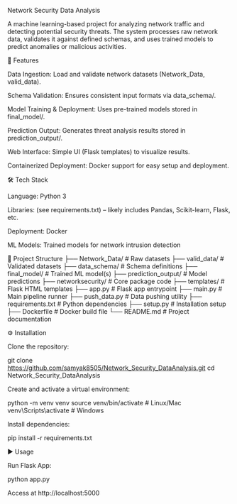Network Security Data Analysis

A machine learning-based project for analyzing network traffic and detecting potential security threats. The system processes raw network data, validates it against defined schemas, and uses trained models to predict anomalies or malicious activities.

🚀 Features

Data Ingestion: Load and validate network datasets (Network_Data, valid_data).

Schema Validation: Ensures consistent input formats via data_schema/.

Model Training & Deployment: Uses pre-trained models stored in final_model/.

Prediction Output: Generates threat analysis results stored in prediction_output/.

Web Interface: Simple UI (Flask templates) to visualize results.

Containerized Deployment: Docker support for easy setup and deployment.

🛠 Tech Stack

Language: Python 3

Libraries: (see requirements.txt) – likely includes Pandas, Scikit-learn, Flask, etc.

Deployment: Docker

ML Models: Trained models for network intrusion detection

📂 Project Structure
├── Network_Data/           # Raw datasets
├── valid_data/             # Validated datasets
├── data_schema/            # Schema definitions
├── final_model/            # Trained ML model(s)
├── prediction_output/       # Model predictions
├── networksecurity/        # Core package code
├── templates/              # Flask HTML templates
├── app.py                  # Flask app entrypoint
├── main.py                 # Main pipeline runner
├── push_data.py            # Data pushing utility
├── requirements.txt        # Python dependencies
├── setup.py                # Installation setup
├── Dockerfile              # Docker build file
└── README.md               # Project documentation

⚙️ Installation

Clone the repository:

git clone https://github.com/samyak8505/Network_Security_DataAnalysis.git
cd Network_Security_DataAnalysis


Create and activate a virtual environment:

python -m venv venv
source venv/bin/activate   # Linux/Mac
venv\Scripts\activate      # Windows


Install dependencies:

pip install -r requirements.txt


▶️ Usage

Run Flask App:

python app.py


Access at http://localhost:5000

